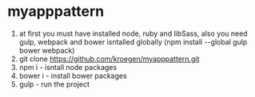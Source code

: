# myapppattern
1. at first you must have installed node, ruby and libSass, also you need gulp, webpack and bower isntalled globally (npm install --global gulp bower webpack)
2. git clone https://github.com/kroegen/myapppattern.git
3. npm i - isntall node packages
4. bower i - install bower packages
5. gulp - run the project
